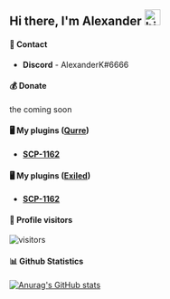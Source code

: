 ## Hi there, I'm Alexander <img src="https://user-images.githubusercontent.com/1303154/88677602-1635ba80-d120-11ea-84d8-d263ba5fc3c0.gif" width="28px" alt="hi">

#### 💬 Contact
- **Discord** - AlexanderK#6666

#### 💰 Donate
the coming soon

#### 🖥 My plugins ([Qurre](https://github.com/Qurre-Team/Qurre-sl))
- [**SCP-1162**](https://github.com/AlexanderK666/SCP-1162-Qurre)

#### 🖥 My plugins ([Exiled](https://github.com/Exiled-Team/EXILED))
- [**SCP-1162**](https://github.com/AlexanderK666/SCP-1162)

#### 👋 Profile visitors
![visitors](https://visitor-badge.glitch.me/badge?page_id=alexanderk666.alexanderk666)

#### 📊 Github Statistics
[![Anurag's GitHub stats](https://github-readme-stats.vercel.app/api?username=alexanderk666&hide=contribs,prs&theme=gruvbox)](https://github.com/anuraghazra/github-readme-stats)
